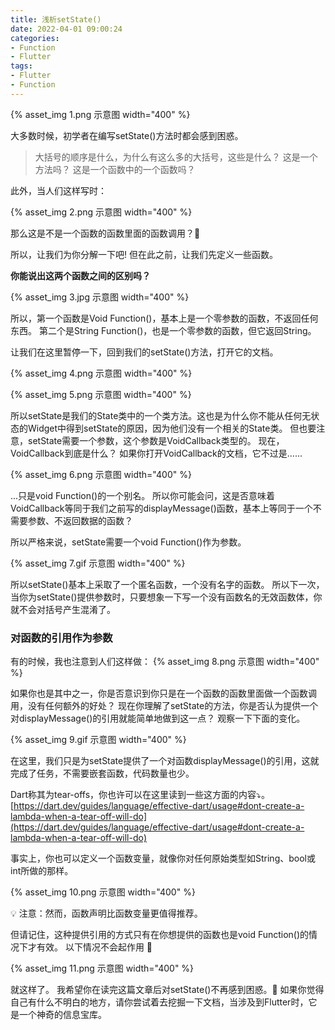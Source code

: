 ```yaml
---
title: 浅析setState()
date: 2022-04-01 09:00:24
categories:
- Function
- Flutter
tags:
- Flutter
- Function
---
```


{% asset_img 1.png 示意图 width="400" %}

大多数时候，初学者在编写setState()方法时都会感到困惑。

<!--more-->

> 大括号的顺序是什么，为什么有这么多的大括号，这些是什么？
> 这是一个方法吗？
> 这是一个函数中的一个函数吗？

此外，当人们这样写时：

{% asset_img 2.png 示意图 width="400" %}

那么这是不是一个函数的函数里面的函数调用？🤔

所以，让我们为你分解一下吧!
但在此之前，让我们先定义一些函数。

**你能说出这两个函数之间的区别吗？**

{% asset_img 3.jpg 示意图 width="400" %}

所以，第一个函数是Void Function()，基本上是一个零参数的函数，不返回任何东西。
第二个是String Function()，也是一个零参数的函数，但它返回String。

让我们在这里暂停一下，回到我们的setState()方法，打开它的文档。

{% asset_img 4.png 示意图 width="400" %}

{% asset_img 5.png 示意图 width="400" %}

所以setState是我们的State类中的一个类方法。这也是为什么你不能从任何无状态的Widget中得到setState的原因，因为他们没有一个相关的State类。
但也要注意，setState需要一个参数，这个参数是VoidCallback类型的。
现在，VoidCallback到底是什么？
如果你打开VoidCallback的文档，它不过是......

{% asset_img 6.png 示意图 width="400" %}

...只是void Function()的一个别名。
所以你可能会问，这是否意味着VoidCallback等同于我们之前写的displayMessage()函数，基本上等同于一个不需要参数、不返回数据的函数？

所以严格来说，setState需要一个void Function()作为参数。

{% asset_img 7.gif 示意图 width="400" %}

所以setState()基本上采取了一个匿名函数，一个没有名字的函数。
所以下一次，当你为setState()提供参数时，只要想象一下写一个没有函数名的无效函数体，你就不会对括号产生混淆了。

### 对函数的引用作为参数
有的时候，我也注意到人们这样做：
{% asset_img 8.png 示意图 width="400" %}

如果你也是其中之一，你是否意识到你只是在一个函数的函数里面做一个函数调用，没有任何额外的好处？
现在你理解了setState的方法，你是否认为提供一个对displayMessage()的引用就能简单地做到这一点？
观察一下下面的变化。

{% asset_img 9.gif 示意图 width="400" %}

在这里，我们只是为setState提供了一个对函数displayMessage()的引用，这就完成了任务，不需要嵌套函数，代码数量也少。


Dart称其为tear-offs，你也许可以在这里读到一些这方面的内容⤵️。
[https://dart.dev/guides/language/effective-dart/usage#dont-create-a-lambda-when-a-tear-off-will-do](https://dart.dev/guides/language/effective-dart/usage#dont-create-a-lambda-when-a-tear-off-will-do)

事实上，你也可以定义一个函数变量，就像你对任何原始类型如String、bool或int所做的那样。

{% asset_img 10.png 示意图 width="400" %}

💡 注意：然而，函数声明比函数变量更值得推荐。

但请记住，这种提供引用的方式只有在你想提供的函数也是void Function()的情况下才有效。
以下情况不会起作用 🔴

{% asset_img 11.png 示意图 width="400" %}

就这样了。
我希望你在读完这篇文章后对setState()不再感到困惑。🙏
如果你觉得自己有什么不明白的地方，请你尝试着去挖掘一下文档，当涉及到Flutter时，它是一个神奇的信息宝库。